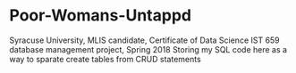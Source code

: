 # Poor-Womans-Untappd
Syracuse University, MLIS candidate, Certificate of Data Science
IST 659 database management project, Spring 2018
Storing my SQL code here as a way to sparate create tables from CRUD statements
